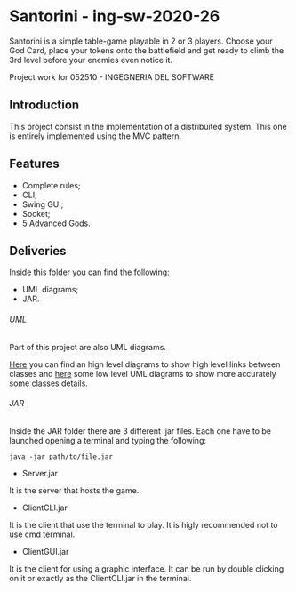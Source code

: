 # Santorini - ing-sw-2020-26
Santorini is a simple table-game playable in 2 or 3 players. Choose your God Card, place your tokens onto the battlefield and get ready to climb the 3rd level before your enemies even notice it.

Project work for 052510 - INGEGNERIA DEL SOFTWARE

## Introduction
This project consist in the implementation of a distribuited system.
This one is entirely implemented using the MVC pattern.

## Features
- Complete rules;
- CLI;
- Swing GUI;
- Socket;
- 5 Advanced Gods.

## Deliveries
Inside this folder you can find the following:
- UML diagrams;
- JAR.

###### UML
Part of this project are also UML diagrams.

[Here]() you can find an high level diagrams to show high level links between classes and [here](https://github.com/MrPratula/ing-sw-2020-romeo-pozzan-prada/blob/recover/deliveries/uml/uml_full.jpg) some low level UML diagrams to show more accurately some classes details.

###### JAR
Inside the JAR folder there are 3 different .jar files.
Each one have to be launched opening a terminal and typing the following: 
```
java -jar path/to/file.jar
```
- Server.jar 

It is the server that hosts the game.

- ClientCLI.jar

It is the client that use the terminal to play. It is higly recommended not to use cmd terminal.

- ClientGUI.jar 

It is the client for using a graphic interface. It can be run by double clicking on it or exactly as the ClientCLI.jar in the terminal.










